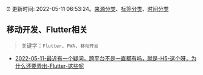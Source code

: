 :alarm_clock: 更新时间: 2022-05-11 06:53:24。[来源分类](../README.md)、[标签分类](../TAGS.md)、[时间分类](../TIMELINE.md)

## 移动开发、Flutter相关


> 关键字：`Flutter`、`PWA`、`移动开发`



- [2022-05-11-最近有一个疑问，跨平台不是一直都有吗，就是-H5-这个呀，为什么还要弄出-Flutter-这些呢](https://www.v2ex.com/t/852191) 
